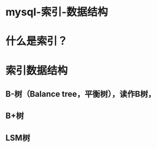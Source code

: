 # mysql-索引-数据结构



# 什么是索引？







# 索引数据结构





## B-树（Balance tree，平衡树），读作B树，



## B+树



## LSM树





